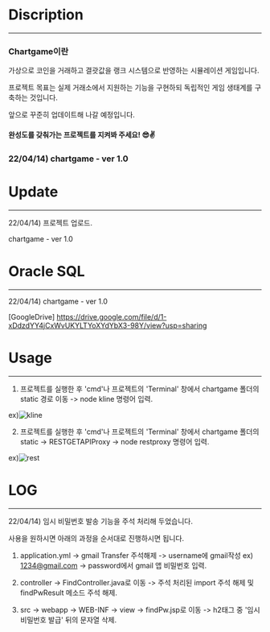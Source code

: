 # Discription
---
### Chartgame이란 
가상으로 코인을 거래하고 결괏값을 랭크 시스템으로 반영하는 시뮬레이션 게임입니다.

프로젝트 목표는 실제 거래소에서 지원하는 기능을 구현하되 독립적인 게임 생태계를 구축하는 것입니다.

앞으로 꾸준히 업데이트해 나갈 예정입니다.

#### 완성도를 갖춰가는 프로젝트를 지켜봐 주세요! 😎✌

### 22/04/14) chartgame - ver 1.0

# Update
---
22/04/14) 프로젝트 업로드.

chartgame - ver 1.0

# Oracle SQL
---
22/04/14) chartgame - ver 1.0

[GoogleDrive] https://drive.google.com/file/d/1-xDdzdYY4jCxWvUKYLTYoXYdYbX3-98Y/view?usp=sharing

# Usage
---
1) 프로젝트를 실행한 후 'cmd'나 프로젝트의 'Terminal' 창에서 chartgame 폴더의 static 경로 이동 -> node kline 명령어 입력.

ex)![kline](https://user-images.githubusercontent.com/88640259/163420891-1bfc351f-dcad-4e41-9e19-265da0802966.png)


2) 프로젝트를 실행한 후 'cmd'나 프로젝트의 'Terminal' 창에서 chartgame 폴더의 static -> RESTGETAPIProxy -> node restproxy 명령어 입력.

ex)![rest](https://user-images.githubusercontent.com/88640259/163420907-ebb24eca-b4a0-4b1e-9da0-71428b5c9a02.png)


# LOG
---
22/04/14) 임시 비밀번호 발송 기능을 주석 처리해 두었습니다.  

사용을 원하시면 아래의 과정을 순서대로 진행하시면 됩니다.

1) application.yml -> gmail Transfer 주석해제 -> username에 gmail작성 ex) 1234@gmail.com -> password에서 gmail 앱 비밀번호 입력.

2) controller -> FindController.java로 이동 -> 주석 처리된 import 주석 해제  및 findPwResult 메소드 주석 해제.

3) src -> webapp -> WEB-INF -> view -> findPw.jsp로 이동 -> h2태그 중 '임시 비밀번호 발급' 뒤의 문자열 삭제. 

